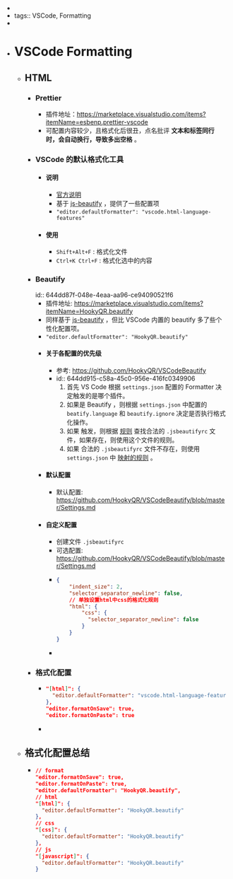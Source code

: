 -
- tags:: VSCode, Formatting
-
- # VSCode Formatting
	- ## HTML
		- ### Prettier
			- 插件地址：https://marketplace.visualstudio.com/items?itemName=esbenp.prettier-vscode
			- 可配置内容较少，且格式化后很丑，点名批评 **文本和标签同行时，会自动换行，导致多出空格** 。
		- ### VSCode 的默认格式化工具
			- #### 说明
				- [官方说明](https://code.visualstudio.com/docs/languages/html#_formatting)
				- 基于 [js-beautify](https://github.com/beautify-web/js-beautify) ，提供了一些配置项
				- `"editor.defaultFormatter": "vscode.html-language-features"`
			- #### 使用
				- `Shift+Alt+F` : 格式化文件
				- `Ctrl+K Ctrl+F` : 格式化选中的内容
		- ### Beautify
		  id:: 644dd87f-048e-4eaa-aa96-ce94090521f6
			- 插件地址: https://marketplace.visualstudio.com/items?itemName=HookyQR.beautify
			- 同样基于 [js-beautify](https://github.com/beautify-web/js-beautify) ，但比 VSCode 内置的 beautify 多了些个性化配置项。
			- `"editor.defaultFormatter": "HookyQR.beautify"`
			- #### 关于各配置的优先级
				- 参考: https://github.com/HookyQR/VSCodeBeautify
				- id:: 644dd915-c58a-45c0-956e-416fc0349906
				  1. 首先 VS Code 根据 `settings.json` 配置的 Formatter 决定触发的是哪个插件。
				  2. 如果是 Beautify ，则根据  `settings.json` 中配置的 `beatify.language` 和 `beautify.ignore` 决定是否执行格式化操作。
				  3. 如果 触发，则根据 [规则](https://github.com/HookyQR/VSCodeBeautify#how-we-determine-what-settings-to-use) 查找合法的 `.jsbeautifyrc` 文件，如果存在，则使用这个文件的规则。
				  4. 如果 合法的 `.jsbeautifyrc` 文件不存在，则使用  `settings.json` 中 [映射的规则](https://github.com/HookyQR/VSCodeBeautify#vs-code--jsbeautifyrc-settings-map) 。
			- #### 默认配置
				- 默认配置: https://github.com/HookyQR/VSCodeBeautify/blob/master/Settings.md
			- #### 自定义配置
				- 创建文件 `.jsbeautifyrc`
				- 可选配置: https://github.com/HookyQR/VSCodeBeautify/blob/master/Settings.md
				- ```json
				  {
				      "indent_size": 2,
				      "selector_separator_newline": false,
				      // 单独设置html中css的格式化规则
				      "html": {
				          "css": {
				            "selector_separator_newline": false
				          }
				      }
				  }
				  ```
				-
		- ### 格式化配置
			- ```json
			  "[html]": {
			    "editor.defaultFormatter": "vscode.html-language-features"
			  },
			  "editor.formatOnSave": true,
			  "editor.formatOnPaste": true
			  ```
			-
	- ## 格式化配置总结
		- ```json
		  // format
		  "editor.formatOnSave": true,
		  "editor.formatOnPaste": true,
		  "editor.defaultFormatter": "HookyQR.beautify",
		  // html
		  "[html]": {
		    "editor.defaultFormatter": "HookyQR.beautify"
		  },
		  // css
		  "[css]": {
		    "editor.defaultFormatter": "HookyQR.beautify"
		  },
		  // js
		  "[javascript]": {
		    "editor.defaultFormatter": "HookyQR.beautify"
		  }
		  ```